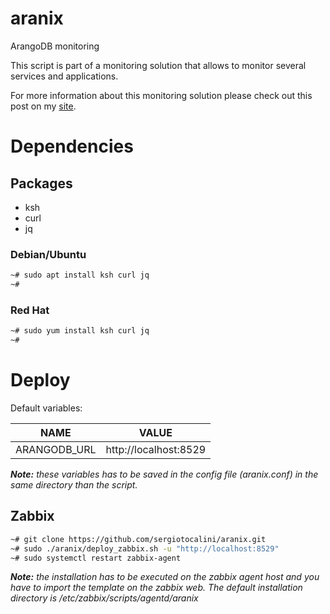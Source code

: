 # aranix
ArangoDB monitoring

This script is part of a monitoring solution that allows to monitor several
services and applications.

For more information about this monitoring solution please check out this post
on my [site](https://sergiotocalini.github.io/project/monitoring).

# Dependencies
## Packages
* ksh
* curl
* jq

### Debian/Ubuntu

``` bash
~# sudo apt install ksh curl jq
~#
```
### Red Hat

```bash
~# sudo yum install ksh curl jq
~#
```

# Deploy
Default variables:

NAME|VALUE
----|-----
ARANGODB_URL|http://localhost:8529

*__Note:__ these variables has to be saved in the config file (aranix.conf) in
the same directory than the script.*

## Zabbix

``` bash
~# git clone https://github.com/sergiotocalini/aranix.git
~# sudo ./aranix/deploy_zabbix.sh -u "http://localhost:8529"
~# sudo systemctl restart zabbix-agent
```
*__Note:__ the installation has to be executed on the zabbix agent host and you have
to import the template on the zabbix web. The default installation directory is
/etc/zabbix/scripts/agentd/aranix*
